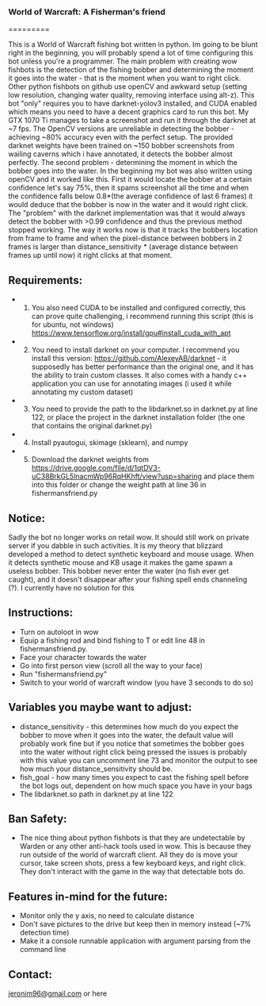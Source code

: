 ### World of Warcraft: A Fisherman's friend
=========

This is a World of Warcraft fishing bot written in python. Im going to be blunt right in the beginning, you will probably spend a lot of time configuring this bot unless you're a programmer. The main problem with creating wow fishbots is the detection of the fishing bobber and determining the moment it goes into the water - that is the moment when you want to right click. Other python fishbots on github use openCV and awkward setup (setting low resolution, changing water quality, removing interface using alt-z). This bot "only" requires you to have darknet-yolov3 installed, and CUDA enabled which means you need to have a decent graphics card to run this bot. My GTX 1070 Ti manages to take a screenshot and run it through the darknet at ~7 fps. The OpenCV versions are unreliable in detecting the bobber - achieving ~80% accuracy even with the perfect setup. The provided darknet weights have been trained on ~150 bobber screenshots from wailing caverns which i have annotated, it detects the bobber almost perfectly. The second problem - determining the moment in which the bobber goes into the water. In the beginning my bot was also written using openCV and it worked like this. First it would locate the bobber at a certain confidence let's say 75%, then it spams screenshot all the time and when the confidence falls below  0.8*(the average confidence of last 6 frames) it would deduce that the bobber is now in the water and it would right click. The "problem" with the darknet implementation was that it would always detect the bobber with >0.99 confidence and thus the previous method stopped working. The way it works now is that it tracks the bobbers location from frame to frame and when the pixel-distance between bobbers in 2 frames is larger than distance_sensitivity * (average distance between frames up until now) it right clicks at that moment.

Requirements:
--------------
* 1. You also need CUDA to be installed and configured correctly, this can prove quite challenging, i recommend running this script (this is for ubuntu, not windows) https://www.tensorflow.org/install/gpu#install_cuda_with_apt 
* 2. You need to install darknet on your computer. I recommend you install this version: https://github.com/AlexeyAB/darknet - it supposedly has better performance than the original one, and it has the ability to train custom classes. It also comes with a handy c++ application you can use for annotating images (i used it while annotating my custom dataset)
* 3. You need to provide the path to the libdarknet.so in darknet.py at line 122, or place the project in the darknet installation folder (the one that contains the original darknet.py)
* 4. Install pyautogui, skimage (sklearn), and numpy
* 5. Download the darknet weights from https://drive.google.com/file/d/1qtDV3-uC38BrkGL5lnacmWp96RqHKhft/view?usp=sharing and place them into this folder or change the weight path at line 36 in fishermansfriend.py

Notice: 
-----------------
Sadly the bot no longer works on retail wow. It should still work on private server if you dabble in such activities. It is my theory that blizzard developed a method to detect synthetic keyboard and mouse usage. When it detects synthetic mouse and KB usage it makes the game spawn a useless bobber. This bobber never enter the water (no fish ever get caught), and it doesn't disappear after your fishing spell ends channeling (?). I currently have no solution for this

Instructions: 
-----------------
* Turn on autoloot in wow
* Equip a fishing rod and bind fishing to T or edit line 48 in fishermansfriend.py.
* Face your character towards the water
* Go into first person view (scroll all the way to your face)
* Run "fishermansfriend.py"
* Switch to your world of warcraft window (you have 3 seconds to do so)

Variables you maybe want to adjust:
---------------
* distance_sensitivity - this determines how much do you expect the bobber to move when it goes into the water, the default value will probably work fine but if you notice that sometimes the bobber goes into the water without right click being pressed the issues is probably with this value you can uncomment line 73 and monitor the output to see how much your distance_sensitivity should be. 
* fish_goal - how many times you expect to cast the fishing spell before the bot logs out, dependent on how much space you have in your bags 
* The libdarknet.so path in darknet.py at line 122

Ban Safety:
-----------
* The nice thing about python fishbots is that they are undetectable by Warden or any other anti-hack tools used in wow. This is because they run outside of the world of warcraft client. All they do is move your cursor, take screen shots, press a few keyboard keys, and right click. They don't interact with the game in the way that detectable bots do.

Features in-mind for the future:
--------------------------------
* Monitor only the y axis, no need to calculate distance
* Don't save pictures to the drive but keep then in memory instead (~7% detection time)
* Make it a console runnable application with argument parsing from the command line

Contact:
--------
jeronim96@gmail.com or here
